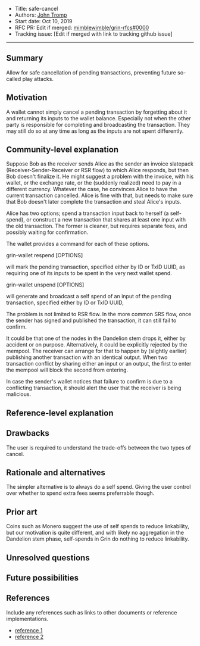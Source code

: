 
- Title: safe-cancel
- Authors: [John Tromp](mailto:john.tromp@gmail.com)
- Start date: Oct 10, 2019
- RFC PR: Edit if merged: [mimblewimble/grin-rfcs#0000](https://github.com/mimblewimble/grin-rfcs/pull/0000)
- Tracking issue: [Edit if merged with link to tracking github issue]

---

## Summary
[summary]: #summary

Allow for safe cancellation of pending transactions, preventing future so-called play attacks.

## Motivation
[motivation]: #motivation

A wallet cannot simply cancel a pending transaction by forgetting about it and returning its inputs to the wallet balance.
Especially not when the other party is responsible for completing and broadcasting the transaction.
They may still do so at any time as long as the inputs are not spent differently.

## Community-level explanation
[community-level-explanation]: #community-level-explanation

Suppose Bob as the receiver sends Alice as the sender an invoice slatepack
(Receiver-Sender-Receiver or RSR flow) to which Alice responds, but then Bob
doesn't finalize it.  He might suggest a problem with the invoice, with his
wallet, or the exchange rate, or the (suddenly realized)
need to pay in a different currency. Whatever the case, he convinces Alice to
have the current transaction cancelled.  Alice is fine with that, but needs to
make sure that Bob doesn't later complete the transaction and steal Alice's
inputs.

Alice has two options; spend a transaction input back to herself (a self-spend), or
construct a new transaction that shares at least one input with the
old transaction. The former is cleaner, but requires separate fees, and possibly waiting
for confirmation.

The wallet provides a command for each of these options.

grin-wallet respend [OPTIONS]

will mark the pending transaction, specified either by ID or TxID UUID,
as requiring one of its inputs to be spent in the very next wallet spend.

grin-wallet unspend [OPTIONS]

will generate and broadcast a self spend of an input of 
the pending transaction, specified either by ID or TxID UUID,

The problem is not limited to RSR flow. In the more common SRS flow, once the
sender has signed and published the transaction, it can still fail to confirm.

It could be that one of the nodes in the Dandelion stem drops it, either by
accident or on purpose.  Alternatively, it could be explicitly rejected by the
mempool.
The receiver can arrange for that to happen by (slightly earlier) publishing
another transaction with an identical output.  When two transaction conflict by
sharing either an input or an output, the first to enter the mempool will block
the second from entering.

In case the sender's wallet notices that failure to confirm is due to a
conflicting transaction, it should alert the user that the receiver is being
malicious. 

## Reference-level explanation
[reference-level-explanation]: #reference-level-explanation

## Drawbacks
[drawbacks]: #drawbacks

The user is required to understand the trade-offs between the two types of cancel.

## Rationale and alternatives
[rationale-and-alternatives]: #rationale-and-alternatives

The simpler alternative is to always do a self spend. Giving the user control
over whether to spend extra fees seems preferrable though.

## Prior art
[prior-art]: #prior-art

Coins such as Monero suggest the use of self spends to reduce linkability, but our motivation is quite different,
and with likely no aggregation in the Dandelion stem phase, self-spends in Grin do nothing to reduce linkability.

## Unresolved questions
[unresolved-questions]: #unresolved-questions

## Future possibilities
[future-possibilities]: #future-possibilities

## References
[references]: #references

Include any references such as links to other documents or reference implementations.

- [reference 1](link)
- [reference 2](link)
